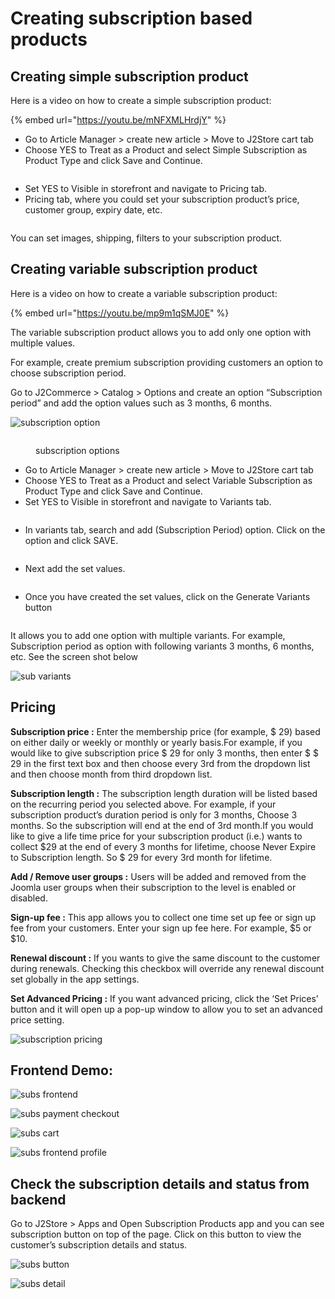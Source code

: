 # Creating subscription based products

## Creating simple subscription product <a href="#creating-simple-subscription-product" id="creating-simple-subscription-product"></a>

Here is a video on how to create a simple subscription product:

{% embed url="https://youtu.be/mNFXMLHrdjY" %}

* Go to Article Manager > create new article > Move to J2Store cart tab
* Choose YES to Treat as a Product and select Simple Subscription as Product Type and click Save and Continue.

<figure><img src="../.gitbook/assets/simple subscription.webp" alt=""><figcaption></figcaption></figure>

* Set YES to Visible in storefront and navigate to Pricing tab.
* Pricing tab, where you could set your subscription product’s price, customer group, expiry date, etc.

<figure><img src="../.gitbook/assets/pricing.webp" alt=""><figcaption></figcaption></figure>

You can set images, shipping, filters to your subscription product.

## Creating variable subscription product <a href="#creating-variable-subscription-product" id="creating-variable-subscription-product"></a>

Here is a video on how to create a variable subscription product:

{% embed url="https://youtu.be/mp9m1qSMJ0E" %}

The variable subscription product allows you to add only one option with multiple values.

For example, create premium subscription providing customers an option to choose subscription period.

Go to J2Commerce > Catalog > Options and create an option “Subscription period” and add the option values such as 3 months, 6 months.

![subscription option](../.gitbook/assets/options.webp)

<figure><img src="../.gitbook/assets/options2.webp" alt=""><figcaption><p>subscription options</p></figcaption></figure>

* Go to Article Manager > create new article > Move to J2Store cart tab
* Choose YES to Treat as a Product and select Variable Subscription as Product Type and click Save and Continue.
* Set YES to Visible in storefront and navigate to Variants tab.

<figure><img src="../.gitbook/assets/variable sub (1).webp" alt=""><figcaption></figcaption></figure>

* In variants tab, search and add (Subscription Period) option. Click on the option and click SAVE.&#x20;

<figure><img src="../.gitbook/assets/variable sub1.webp" alt=""><figcaption></figcaption></figure>

* Next add the set values.

<figure><img src="../.gitbook/assets/variable sub3.webp" alt=""><figcaption></figcaption></figure>

* Once you have created the set values, click on the Generate Variants button

<figure><img src="../.gitbook/assets/variable sub2.webp" alt=""><figcaption></figcaption></figure>

It allows you to add one option with multiple variants. For example, Subscription period as option with following variants 3 months, 6 months, etc. See the screen shot below

![sub variants](https://raw.githubusercontent.com/j2store/doc-images/master/subscriptions-and-memberships/creating-subscription-based-products/subscription-variants.png)

## Pricing <a href="#pricing" id="pricing"></a>

**Subscription price :** Enter the membership price (for example, $ 29) based on either daily or weekly or monthly or yearly basis.For example, if you would like to give subscription price $ 29 for only 3 months, then enter $ $ 29 in the first text box and then choose every 3rd from the dropdown list and then choose month from third dropdown list.

**Subscription length :** The subscription length duration will be listed based on the recurring period you selected above. For example, if your subscription product’s duration period is only for 3 months, Choose 3 months. So the subscription will end at the end of 3rd month.If you would like to give a life time price for your subscription product (i.e.) wants to collect $29 at the end of every 3 months for lifetime, choose Never Expire to Subscription length. So $ 29 for every 3rd month for lifetime.

**Add / Remove user groups :** Users will be added and removed from the Joomla user groups when their subscription to the level is enabled or disabled.

**Sign-up fee :** This app allows you to collect one time set up fee or sign up fee from your customers. Enter your sign up fee here. For example, $5 or $10.

**Renewal discount :** If you wants to give the same discount to the customer during renewals. Checking this checkbox will override any renewal discount set globally in the app settings.

**Set Advanced Pricing :** If you want advanced pricing, click the ‘Set Prices’ button and it will open up a pop-up window to allow you to set an advanced price setting.

![subscription pricing](https://raw.githubusercontent.com/j2store/doc-images/master/subscriptions-and-memberships/creating-subscription-based-products/subscription-pricing.png)

## Frontend Demo: <a href="#frontend-demo" id="frontend-demo"></a>

![subs frontend](https://raw.githubusercontent.com/j2store/doc-images/master/subscriptions-and-memberships/creating-subscription-based-products/subscription-frontend.png)

![subs payment checkout](https://raw.githubusercontent.com/j2store/doc-images/master/subscriptions-and-memberships/creating-subscription-based-products/subscription-payment-checkout.png)

![subs cart](https://raw.githubusercontent.com/j2store/doc-images/master/subscriptions-and-memberships/creating-subscription-based-products/subscription-cart.png)

![subs frontend profile](https://raw.githubusercontent.com/j2store/doc-images/master/subscriptions-and-memberships/creating-subscription-based-products/subscription-frontend-profile.png)

## Check the subscription details and status from backend <a href="#check-the-subscription-details-and-status-from-backend" id="check-the-subscription-details-and-status-from-backend"></a>

Go to J2Store > Apps and Open Subscription Products app and you can see subscription button on top of the page. Click on this button to view the customer’s subscription details and status.

![subs button](https://raw.githubusercontent.com/j2store/doc-images/master/subscriptions-and-memberships/creating-subscription-based-products/subscription-button.png)

![subs detail](https://raw.githubusercontent.com/j2store/doc-images/master/subscriptions-and-memberships/creating-subscription-based-products/subscription-detail.png)
